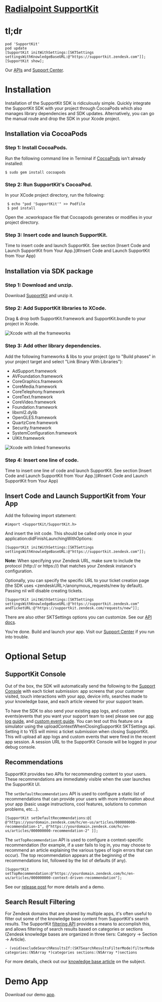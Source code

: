 # [Radialpoint SupportKit](http://supportkit.radialpoint.com)

# tl;dr
    pod 'SupportKit'
    pod update
    [SupportKit initWithSettings:[SKTSettings settingsWithKnowledgeBaseURL:@"https://supportkit.zendesk.com"]];
    [SupportKit show];

Our [APIs](http://console.supportkit.radialpoint.com/doc/v1.4.0/) and [Support Center](https://supportkit.zendesk.com).

# Installation

Installation of the SupportKit SDK is ridiculously simple. Quickly integrate the SupportKit SDK with your project through CocoaPods which also manages library dependencies and SDK updates. Alternatively, you can go the manual route and drop the SDK in your Xcode project.


## Installation via CocoaPods


### Step 1: Install CocoaPods.
Run the following command line in Terminal if [CocoaPods](http://beta.cocoapods.org/?q=#install) isn't already installed:

    $ sudo gem install cocoapods


### Step 2: Run SupportKit's CocoaPod.
In your XCode project directory, run the following:

     $ echo "pod 'SupportKit'" >> Podfile
     $ pod install

Open the .xcworkspace file that Cocoapods generates or modifies in your project directory.


### Step 3: Insert code and launch SupportKit.
Time to insert code and launch SupportKit. See section [Insert Code and Launch SupportKit from Your App.](#Insert Code and Launch SupportKit from Your App)


## Installation via SDK package

### Step 1: Download and unzip.
Download [SupportKit](https://github.com/radialpoint/SupportKit/archive/master.zip) and unzip it.


### Step 2: Add SupportKit libraries to XCode.
Drag & drop both SupportKit.framework and SupportKit.bundle to your project in Xcode.

![Xcode with all the frameworks](https://raw.github.com/radialpoint/SupportKit/master/readme_img/dragdrop_sdk.png)


### Step 3: Add other library dependencies.
Add the following frameworks & libs to your project (go to "Build phases" in your project target and select "Link Binary With Libraries"):
- AdSupport.framework
- AVFoundation.framework
- CoreGraphics.framework
- CoreMedia.framework
- CoreTelephony.framework
- CoreText.framework
- CoreVideo.framework
- Foundation.framework
- libxml2.dylib
- OpenGLES.framework
- QuartzCore.framework
- Security.framework
- SystemConfiguration.framework
- UIKit.framework



![Xcode with linked frameworks](https://raw.github.com/radialpoint/SupportKit/master/readme_img/linked_framework.png)


### Step 4: Insert one line of code.
Time to insert one line of code and launch SupportKit. See section [Insert Code and Launch SupportKit from Your App.](#Insert Code and Launch SupportKit from Your App)


## Insert Code and Launch SupportKit from Your App
<a name="Insert Code and Launch SupportKit from Your App"></a>
Add the following import statement:

    #import <SupportKit/SupportKit.h>

And insert the init code. This should be called only once in your application:didFinishLaunchingWithOptions:

    [SupportKit initWithSettings:[SKTSettings settingsWithKnowledgeBaseURL:@"https://supportkit.zendesk.com"]];

**Note:** When specifying your Zendesk URL, make sure to include the protocol (http:// or https://) that matches your Zendesk instance's configuration.

Optionally, you can specify the specific URL to your ticket creation page (the SDK uses \<zendeskURL>/anonymous_requests/new by default). Passing nil will disable creating tickets.

    [SupportKit initWithSettings:[SKTSettings settingsWithKnowledgeBaseURL:@"https://supportkit.zendesk.com"
    andTicketURL:@"https://supportkit.zendesk.com/requests/new"]];

There are also other SKTSettings options you can customize. See our [API docs](http://console.supportkit.radialpoint.com/doc/v1.4.0/).

You're done. Build and launch your app. Visit our [Support Center](https://supportkit.zendesk.com) if you run into trouble.


# Optional Setup

## SupportKit Console

Out of the box, the SDK will automatically send the following to the [Support Console](http://supportkit.svbtle.com/Stop-probing-and-start-closing-tickets-with-the-new-supportkit-console) with each ticket submission: app screens that your customer visited, touch interactions with your app, device info, searches made to your knowledge base, and each article viewed for your support team.

To have the SDK to also send your existing app logs, and custom events(events that you want your support team to see) please see our [app log guide](https://supportkit.zendesk.com/hc/en-us/articles/201747860-Reporting-logs-to-your-support-team), and [custom event guide](https://supportkit.zendesk.com/hc/en-us/articles/201626494-Custom-Event-track-API-Why-).  You can test out this feature on a simulator using the uploadContextWhenClosingSupportKit SKTSettings api.  Setting it to YES will mimic a ticket submission when closing SupportKit.  This will upload all app logs and custom events that were fired in the recent app session.  A session URL to the SupportKit Console will be logged in your debug console.

## Recommendations

SupportKit provides two APIs for recommending content to your users. These recommendations are immediately visible when the user launches the SupportKit UI.

The `setDefaultRecommendations` API is used to configure a static list of recommendations that can provide your users with more information about your app (basic usage instructions, cool features, solutions to common problems, etc...).

    [SupportKit setDefaultRecommendations:@[ @"https://yourdomain.zendesk.com/hc/en-us/articles/000000000-recommendation-1", @"https://yourdomain.zendesk.com/hc/en-us/articles/000000000-recommendation-2" ]];

The `setTopRecommendation` API is used to configure a context-specific recommendation (for example, if a user fails to log in, you may choose to recommend an article explaining the various types of login errors that can occur). The top recommendation appears at the beginning of the recommendations list, followed by the list of defaults (if any).

    [SupportKit setTopRecommendation:@"https://yourdomain.zendesk.com/hc/en-us/articles/000000000-context-driven-recommendation"];

See our [release post](http://supportkit.svbtle.com/get-your-users-the-right-answer-at-the-right-time-without-a-search-query) for more details and a demo.

## Search Result Filtering

For Zendesk domains that are shared by multiple apps, it's often useful to filter out some of the knowledge base content from SupportKit's search results. The SupportKit [filtering API](http://console.supportkit.radialpoint.com/doc/v1.4.0/Classes/SKTSettings.html#//api/name/excludeSearchResultsIf:categories:sections:) provides a means to accomplish this, and allows filtering of search results based on categories or sections (Zendesk knowledge bases are organized in three tiers: Category -> Section -> Article).

    - (void)excludeSearchResultsIf:(SKTSearchResultsFilterMode)filterMode categories:(NSArray *)categories sections:(NSArray *)sections

For more details, check out our [knowledge base article](https://supportkit.zendesk.com/hc/en-us/articles/201900224) on the subject.

# Demo App
Download our demo [app](https://github.com/radialpoint/SupportKit/archive/master.zip).
